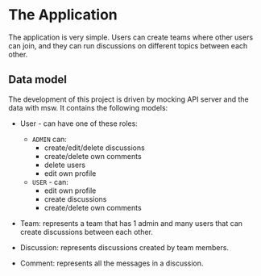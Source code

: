 # The Application

The application is very simple. Users can create teams where other users can join, and they can run discussions on different topics between each other.

## Data model

The development of this project is driven by mocking API server and the data with msw. It contains the following models:

- User - can have one of these roles:

  - `ADMIN` can:
    - create/edit/delete discussions
    - create/delete own comments
    - delete users
    - edit own profile
  - `USER` - can:
    - edit own profile
    - create discussions
    - create/delete own comments

- Team: represents a team that has 1 admin and many users that can create discussions between each other.

- Discussion: represents discussions created by team members.

- Comment: represents all the messages in a discussion.
